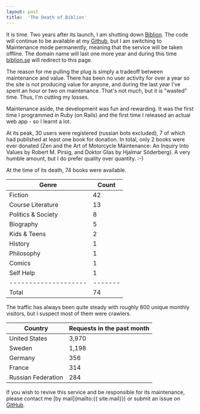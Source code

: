 ```yaml
---
layout: post
title:  'The Death of Biblion'
---
```


It is time. Two years after its launch, I am shutting down [Biblion](https://biblion.se). The code will continue to be available at my [Github](https://github.com/johan-andersson01/biblion), but I am switching to Maintenance mode permanently, meaning that the service will be taken offline. The domain name will last one more year and during this time [biblion.se](https://biblion.se) will redirect to this page.

The reason for me pulling the plug is simply a tradeoff between maintenance and value. There has been no user activity for over a year so the site is not producing value for anyone, and during the last year I've spent an hour or two on maintenance. That's not much, but it is "wasted" time. Thus, I'm cutting my losses.

Maintenance aside, the development was fun and rewarding. It was the first time I programmed in Ruby (on Rails) and the first time I released an actual web app - so I learnt a lot.

At its peak, 30 users were registered (russian bots excluded), 7 of which had published at least one book for donation. In total, only 2 books were ever donated (Zen and the Art of Motorcycle Maintenance: An Inquiry Into Values by Robert M. Pirsig, and Doktor Glas by Hjalmar Söderberg). A very humble amount, but I do prefer quality over quantity. :-)

At the time of its death, 74 books were available.


| Genre              | Count |
|--------------------|-------|
| Fiction            | 42    |
| Course Literature  | 13    |
| Politics & Society | 8     |
| Biography          | 5     |
| Kids & Teens       | 2     |
| History            | 1     |
| Philosophy         | 1     |
| Comics             | 1     |
| Self Help          | 1     |
|--------------------|-------|
| Total              | 74    |


The traffic has always been quite steady with roughly 800 unique monthly visitors, but I suspect most of them were crawlers.


| Country             | Requests in the past month |
|---------------------|----------------------------|
| United States	      | 3,970                      |
| Sweden	          | 1,198                      |
| Germany	          | 356                        |
| France	          | 314                        |
| Russian Federation  |	284                        |


If you wish to revive this service and be responsible for its maintenance, please contact me [by mail](mailto:{{ site.mail}}) or submit an issue on [GitHub](https://github.com/johan-andersson01/biblion).

